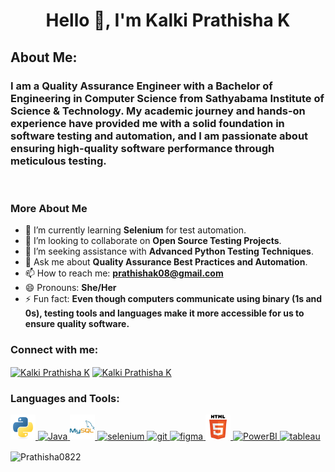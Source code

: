 <h1 align="center">Hello 👋, I'm Kalki Prathisha K</h1>

<h2>About Me:</h2>
<h3 align="left">I am a Quality Assurance Engineer with a Bachelor of Engineering in Computer Science from Sathyabama Institute of Science & Technology. My academic journey and hands-on experience have provided me with a solid foundation in software testing and automation, and I am passionate about ensuring high-quality software performance through meticulous testing.</h3>

</br>

<h3>More About Me</h3>

- 🌱 I’m currently learning **Selenium** for test automation.
- 👯 I’m looking to collaborate on **Open Source Testing Projects**.
- 🤔 I’m seeking assistance with **Advanced Python Testing Techniques**.
- 💬 Ask me about **Quality Assurance Best Practices and Automation**.
- 📫 How to reach me: **prathishak08@gmail.com**
- 😄 Pronouns: **She/Her**
- ⚡ Fun fact: **Even though computers communicate using binary (1s and 0s), testing tools and languages make it more accessible for us to ensure quality software.**

<h3 align="left">Connect with me:</h3>
<p align="left">
<a href="https://www.linkedin.com/in/kalki-prathisha-k/" target="blank"><img align="center" src="https://raw.githubusercontent.com/rahuldkjain/github-profile-readme-generator/master/src/images/icons/Social/linked-in-alt.svg" alt="Kalki Prathisha K" height="30" width="40" /></a>
<a href="https://discordapp.com/users/kalki%20prathisha%20k#5205" target="blank"><img align="center" src="https://raw.githubusercontent.com/rahuldkjain/github-profile-readme-generator/master/src/images/icons/Social/discord.svg" alt="Kalki Prathisha K" height="30" width="40" /></a>
</p>

<h3 align="left">Languages and Tools:</h3>
<p align="left">
    <a href="https://www.python.org" target="blank">
        <img src="https://raw.githubusercontent.com/devicons/devicon/master/icons/python/python-original.svg" alt="python" width="40" height="40"/>
    </a>
    <a href="https://www.java.com/en/" target="blank">
        <img src="https://w7.pngwing.com/pngs/405/878/png-transparent-java-logo-java-runtime-environment-computer-icons-java-platform-standard-edition-java-miscellaneous-text-logo-thumbnail.png" alt="Java" width="40" height="40"/>
    </a>
    <a href="https://www.mysql.com/" target="blank">
        <img src="https://raw.githubusercontent.com/devicons/devicon/master/icons/mysql/mysql-original-wordmark.svg" alt="mysql" width="40" height="40"/>
    </a>
    <a href="https://www.selenium.dev/" target="blank">
        <img src="https://www.svgrepo.com/show/354321/selenium.svg" alt="selenium" width="40" height="40"/>
    </a>
    <a href="https://git-scm.com/" target="blank">
        <img src="https://www.vectorlogo.zone/logos/git-scm/git-scm-icon.svg" alt="git" width="40" height="40"/>
    </a>
    <a href="https://www.figma.com/" target="blank">
        <img src="https://www.vectorlogo.zone/logos/figma/figma-icon.svg" alt="figma" width="40" height="40"/>
    </a>
    <a href="https://www.w3.org/html/" target="blank">
        <img src="https://raw.githubusercontent.com/devicons/devicon/master/icons/html5/html5-original-wordmark.svg" alt="html5" width="40" height="40"/>
    </a>
    <a href="https://powerbi.microsoft.com/en-in/" target="blank">
        <img src="https://upload.wikimedia.org/wikipedia/commons/thumb/c/cf/New_Power_BI_Logo.svg/2048px-New_Power_BI_Logo.svg.png" alt="PowerBI" width="40" height="40"/>
    </a>
    <a href="https://www.tableau.com/" target="blank">
        <img src="https://cdn.worldvectorlogo.com/logos/tableau-software.svg" alt="tableau" width="40" height="40"/>
    </a>
</p>


<p><img align="center" src="https://github-readme-stats.vercel.app/api/top-langs?username=Prathisha0822&show_icons=true&locale=en&layout=compact" alt="Prathisha0822" /></p>


